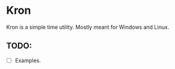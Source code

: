 # Kron

Kron is a simple time utility. Mostly meant for Windows and Linux.

## TODO:
- [ ] Examples.
